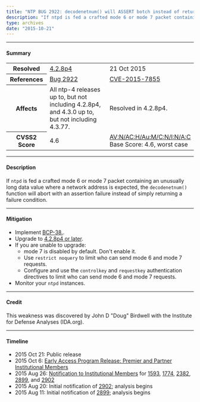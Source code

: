 ```yaml
---
title: "NTP BUG 2922: decodenetnum() will ASSERT botch instead of returning FAIL on some bogus values"
description: "If ntpd is fed a crafted mode 6 or mode 7 packet containing an unusually long data value where a network address is expected, the decodenetnum() function will abort with an assertion failure instead of simply returning a failure condition. This bug was resolved in NTP 4.2.8p4."
type: archives
date: "2015-10-21"
---
```


* * *

#### Summary

<table>
  <tbody>
	<tr>
		<th><b>Resolved</b></th>
		<td><a href="/support/securitynotice/4_2_8p4-release-announcement/">4.2.8p4</a></td>
		<td>21 Oct 2015</td>
	</tr>
	<tr>
		<th><b>References</b></th>
		<td><a href="https://bugs.ntp.org/show_bug.cgi?id=2922">Bug 2922</a></td>
		<td><a href="https://nvd.nist.gov/vuln/detail/CVE-2015-7855">CVE-2015-7855</a></td>
	</tr>
	<tr>
		<th><b>Affects</b></th>
		<td>All ntp-4 releases up to, but not including 4.2.8p4,<br> and 4.3.0 up to, but not including 4.3.77.</td>
		<td>Resolved in 4.2.8p4.</td>
	</tr>
	<tr>
		<th><b>CVSS2 Score</b></th>
		<td>4.6</td>
		<td><a href="https://nvd.nist.gov/vuln-metrics/cvss/v2-calculator?calculator&version=2.0&vector=(AV:N/AC:H/Au:M/C:N/I:N/A:C)">AV:N/AC:H/Au:M/C:N/I:N/A:C</a></br> Base Score: 4.6, worst case</td>
	</tr>	
  </tbody>	
</table>

* * *
    
#### Description 

If `ntpd` is fed a crafted mode 6 or mode 7 packet containing an unusually long data value where a network address is expected, the `decodenetnum()` function will abort with an assertion failure instead of simply returning a failure condition.

* * *
    
#### Mitigation

* Implement [BCP-38.](http://www.bcp38.info/index.php/Main_Page).
* Upgrade to [4.2.8p4 or later](/downloads/).
* If you are unable to upgrade:
  * mode 7 is disabled by default. Don't enable it.
  * Use `restrict noquery` to limit who can send mode 6 and mode 7 requests.
  * Configure and use the `controlkey` and `requestkey` authentication directives to limit who can send mode 6 and mode 7 requests.
* Monitor your `ntpd` instances. 

* * *

#### Credit

This weakness was discovered by John D "Doug" Birdwell with the Institute for Defense Analyses (IDA.org).

* * *

#### Timeline

* 2015 Oct 21: Public release
* 2015 Oct 6: [Early Access Program Release: Premier and Partner Institutional Members](https://www.nwtime.org/membership/benefits/)
* 2015 Aug 26: [Notification to Institutional Members](https://www.nwtime.org/membership/benefits/) for [1593](/support/securitynotice/ntpbug1593/), [1774](/support/securitynotice/ntpbug1774/), [2382](/support/securitynotice/ntpbug2382/), [2899](/support/securitynotice/ntpbug2899/), and [2902](/support/securitynotice/ntpbug2902/)
* 2015 Aug 20: Initial notification of [2902](/support/securitynotice/ntpbug2902/); analysis begins
* 2015 Aug 11: Initial notification of [2899](/support/securitynotice/ntpbug2899/); analysis begins